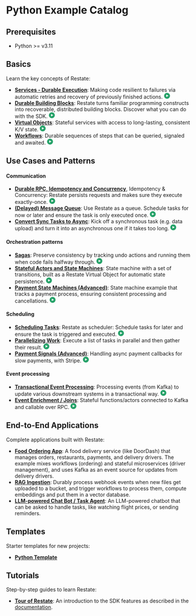 # Python Example Catalog

## Prerequisites
- Python >= v3.11

## Basics

Learn the key concepts of Restate:

- **[Services - Durable Execution](basics)**: Making code resilient to failures via automatic retries and recovery of previously finished actions. [<img src="https://raw.githubusercontent.com/restatedev/img/refs/heads/main/play-button.svg" width="16" height="16">](basics/app/0_durable_execution.py)
- **[Durable Building Blocks](basics)**: Restate turns familiar programming constructs into recoverable, distributed building blocks. Discover what you can do with the SDK. [<img src="https://raw.githubusercontent.com/restatedev/img/refs/heads/main/play-button.svg" width="16" height="16">](basics/app/1_building_blocks.py)
- **[Virtual Objects](basics)**: Stateful services with access to long-lasting, consistent K/V state. [<img src="https://raw.githubusercontent.com/restatedev/img/refs/heads/main/play-button.svg" width="16" height="16">](basics/app/2_virtual_objects.py)
- **[Workflows](basics)**: Durable sequences of steps that can be queried, signaled and awaited. [<img src="https://raw.githubusercontent.com/restatedev/img/refs/heads/main/play-button.svg" width="16" height="16">](basics/app/3_workflows.py)

## Use Cases and Patterns

#### Communication
- **[Durable RPC, Idempotency and Concurrency](patterns-use-cases/README.md#durable-rpc-idempotency--concurrency)**, Idempotency \& Concurrency: Restate persists requests and makes sure they execute exactly-once. [<img src="https://raw.githubusercontent.com/restatedev/img/refs/heads/main/play-button.svg" width="16" height="16">](patterns-use-cases/durablerpc/client.py)
- **[(Delayed) Message Queue](patterns-use-cases/README.md#delayed-message-queue)**: Use Restate as a queue. Schedule tasks for now or later and ensure the task is only executed once. [<img src="https://raw.githubusercontent.com/restatedev/img/refs/heads/main/play-button.svg" width="16" height="16">](patterns-use-cases/queue/client.py)
- **[Convert Sync Tasks to Async](patterns-use-cases/README.md#convert-sync-tasks-to-async)**: Kick off a synchronous task (e.g. data upload) and turn it into an asynchronous one if it takes too long. [<img src="https://raw.githubusercontent.com/restatedev/img/refs/heads/main/play-button.svg" width="16" height="16">](patterns-use-cases/syncasync/client.py)

#### Orchestration patterns
- **[Sagas](patterns-use-cases/README.md#sagas)**: Preserve consistency by tracking undo actions and running them when code fails halfway through. [<img src="https://raw.githubusercontent.com/restatedev/img/refs/heads/main/play-button.svg" width="16" height="16">](patterns-use-cases/sagas/booking_workflow.py)
- **[Stateful Actors and State Machines](patterns-use-cases/README.md#stateful-actors-and-state-machines)**: State machine with a set of transitions, built as a Restate Virtual Object for automatic state persistence. [<img src="https://raw.githubusercontent.com/restatedev/img/refs/heads/main/play-button.svg" width="16" height="16">](patterns-use-cases/statefulactors/app.py)
- **[Payment State Machines (Advanced)](patterns-use-cases/README.md#payment-state-machines)**: State machine example that tracks a payment process, ensuring consistent processing and cancellations. [<img src="https://raw.githubusercontent.com/restatedev/img/refs/heads/main/play-button.svg" width="16" height="16">](patterns-use-cases/statemachinepayments/payment_processor.py)

#### Scheduling
- **[Scheduling Tasks](patterns-use-cases/README.md#scheduling-tasks)**: Restate as scheduler: Schedule tasks for later and ensure the task is triggered and executed. [<img src="https://raw.githubusercontent.com/restatedev/img/refs/heads/main/play-button.svg" width="16" height="16">](patterns-use-cases/schedulingtasks/app.py)
- **[Parallelizing Work](patterns-use-cases/README.md#parallelizing-work)**: Execute a list of tasks in parallel and then gather their result. [<img src="https://raw.githubusercontent.com/restatedev/img/refs/heads/main/play-button.svg" width="16" height="16">](patterns-use-cases/parallelizework/app.py)
- **[Payment Signals (Advanced)](patterns-use-cases/README.md#payment-signals)**: Handling async payment callbacks for slow payments, with Stripe. [<img src="https://raw.githubusercontent.com/restatedev/img/refs/heads/main/play-button.svg" width="16" height="16">](patterns-use-cases/signalspayments/app.py)

#### Event processing
- **[Transactional Event Processing](patterns-use-cases/README.md#transactional-event-processing)**: Processing events (from Kafka) to update various downstream systems in a transactional way. [<img src="https://raw.githubusercontent.com/restatedev/img/refs/heads/main/play-button.svg" width="16" height="16">](patterns-use-cases/eventtransactions/app.py)
- **[Event Enrichment / Joins](patterns-use-cases/README.md#event-enrichment--joins)**: Stateful functions/actors connected to Kafka and callable over RPC. [<img src="https://raw.githubusercontent.com/restatedev/img/refs/heads/main/play-button.svg" width="16" height="16">](patterns-use-cases/eventenrichment/app.py)

## End-to-End Applications

Complete applications built with Restate:

- **[Food Ordering App](end-to-end-applications/food-ordering)**: A food delivery service (like DoorDash) that manages orders, restaurants, payments, and delivery drivers. The example mixes workflows (ordering) and stateful microservices (driver management), and uses Kafka as an event source for updates from delivery drivers.
- **[RAG Ingestion](end-to-end-applications/rag-ingestion)**: Durably process webhook events when new files get uploaded to a bucket, and trigger workflows to process them, compute embeddings and put them in a vector database.
- **[LLM-powered Chat Bot / Task Agent](end-to-end-applications/chat-bot)**: An LLM-powered chatbot that can be asked to handle tasks, like watching flight prices, or sending reminders.


## Templates

Starter templates for new projects:

- **[Python Template](templates/python)**

## Tutorials

Step-by-step guides to learn Restate:

- **[Tour of Restate](tutorials/tour-of-restate-python)**: An introduction to the SDK features as described in the [documentation](https://docs.restate.dev/get_started/tour).



